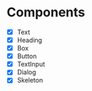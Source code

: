 # Components

- [X] Text
- [X] Heading
- [X] Box
- [X] Button
- [X] TextInput
- [X] Dialog
- [X] Skeleton